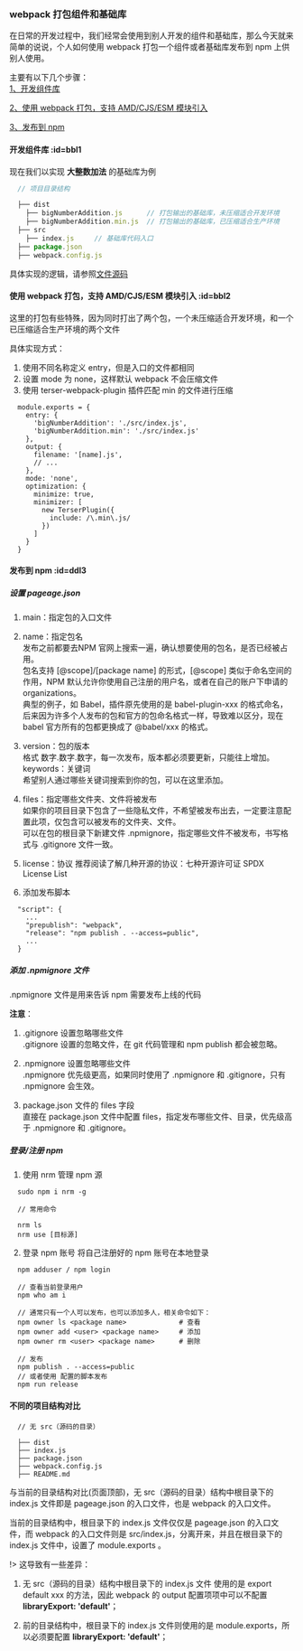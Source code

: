 ### webpack 打包组件和基础库

在日常的开发过程中，我们经常会使用到别人开发的组件和基础库，那么今天就来简单的说说，个人如何使用 webpack 打包一个组件或者基础库发布到 npm 上供别人使用。

主要有以下几个步骤：  
[1、开发组件库](#ddl1)  

[2、使用 webpack 打包，支持 AMD/CJS/ESM 模块引入](#ddl2)  

[3、发布到 npm ](#ddl3)  


#### 开发组件库 :id=bbl1
现在我们以实现 **大整数加法** 的基础库为例

```javascript
  // 项目目录结构

  ├── dist
    ├── bigNumberAddition.js      // 打包输出的基础库，未压缩适合开发环境
    ├── bigNumberAddition.min.js  // 打包输出的基础库，已压缩适合生产环境
  ├── src
    ├── index.js     // 基础库代码入口
  ├── package.json
  ├── webpack.config.js
```

具体实现的逻辑，请参照[文件源码](https://github.com/Wxiaosheng/big-number-addition)


#### 使用 webpack 打包，支持 AMD/CJS/ESM 模块引入 :id=bbl2
这里的打包有些特殊，因为同时打出了两个包，一个未压缩适合开发环境，和一个已压缩适合生产环境的两个文件  

具体实现方式：  
1. 使用不同名称定义 entry，但是入口的文件都相同  
2. 设置 mode 为 none，这样默认 webpack 不会压缩文件  
3. 使用 terser-webpack-plugin 插件匹配 min 的文件进行压缩

```node
  module.exports = {
    entry: {
      'bigNumberAddition': './src/index.js',
      'bigNumberAddition.min': './src/index.js'
    },
    output: {
      filename: '[name].js',
      // ...
    },
    mode: 'none',
    optimization: {
      minimize: true,
      minimizer: [
        new TerserPlugin({
          include: /\.min\.js/
        })
      ]
    }
  }

```

#### 发布到 npm :id=ddl3

##### 设置 pageage.json
1. main：指定包的入口文件

2. name：指定包名  
  发布之前都要去NPM 官网上搜索一遍，确认想要使用的包名，是否已经被占用。  
  包名支持 [@scope]/[package name] 的形式，[@scope] 类似于命名空间的作用，NPM 默认允许你使用自己注册的用户名，或者在自己的账户下申请的 organizations。  
  典型的例子，如 Babel，插件原先使用的是 babel-plugin-xxx 的格式命名，后来因为许多个人发布的包和官方的包命名格式一样，导致难以区分，现在 babel 官方所有的包都更换成了 @babel/xxx 的格式。  

3. version：包的版本  
  格式 数字.数字.数字，每一次发布，版本都必须要更新，只能往上增加。  
  keywords：关键词  
  希望别人通过哪些关键词搜索到你的包，可以在这里添加。

4. files：指定哪些文件夹、文件将被发布  
  如果你的项目目录下包含了一些隐私文件，不希望被发布出去，一定要注意配置此项，仅包含可以被发布的文件夹、文件。  
  可以在包的根目录下新建文件 .npmignore，指定哪些文件不被发布，书写格式与 .gitignore 文件一致。  

5. license：协议
  推荐阅读了解几种开源的协议：七种开源许可证  SPDX License List

6. 添加发布脚本
```
  "script": {
    ...
    "prepublish": "webpack",
    "release": "npm publish . --access=public",
    ...
  }
```


##### 添加 .npmignore 文件
.npmignore 文件是用来告诉 npm 需要发布上线的代码

**注意**：  
1. .gitignore 设置忽略哪些文件  
  .gitignore 设置的忽略文件，在 git 代码管理和 npm publish 都会被忽略。

2. .npmignore 设置忽略哪些文件  
  .npmignore 优先级更高，如果同时使用了 .npmignore 和 .gitignore，只有 .npmignore 会生效。

3. package.json 文件的 files 字段  
直接在 package.json 文件中配置 files，指定发布哪些文件、目录，优先级高于 .npmignore 和 .gitignore。


##### 登录/注册 npm
1. 使用 nrm 管理 npm 源
```
  sudo npm i nrm -g

  // 常用命令

  nrm ls
  nrm use [目标源]
```

2. 登录 npm 账号
将自己注册好的 npm 账号在本地登录  
```
  npm adduser / npm login

  // 查看当前登录用户
  npm who am i

  // 通常只有一个人可以发布，也可以添加多人，相关命令如下：
  npm owner ls <package name>             # 查看
  npm owner add <user> <package name>     # 添加
  npm owner rm <user> <package name>      # 删除

  // 发布
  npm publish . --access=public
  // 或者使用 配置的脚本发布
  npm run release
```

#### 不同的项目结构对比
```
  // 无 src（源码的目录）

  ├── dist
  ├── index.js
  ├── package.json
  ├── webpack.config.js
  ├── README.md
```
与当前的目录结构对比(页面顶部)，无 src（源码的目录）结构中根目录下的 index.js 文件即是 pageage.json 的入口文件，也是 webpack 的入口文件。  

当前的目录结构中，根目录下的 index.js 文件仅仅是 pageage.json 的入口文件，而 webpack 的入口文件则是 src/index.js，分离开来，并且在根目录下的 index.js 文件中，设置了 module.exports 。  

!> 这导致有一些差异：  
1. 无 src（源码的目录）结构中根目录下的 index.js 文件 使用的是 export default xxx 的方法，因此 webpack 的 output 配置项项中可以不配置 **libraryExport: 'default'**；  

2. 前的目录结构中，根目录下的 index.js 文件则使用的是 module.exports，所以必须要配置 **libraryExport: 'default'**；